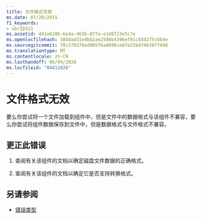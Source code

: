 ```yaml
---
title: 文件格式无效
ms.date: 07/20/2015
f1_keywords:
- vbrID321
ms.assetid: d41e6286-6e4a-463b-87fa-e140723e5c7e
ms.openlocfilehash: 584dad31e4bb2ae2586b4396ef91c93d2f5c6b4e
ms.sourcegitcommit: f8c270376ed905f6a8896ce0fe25b4f4b38ff498
ms.translationtype: MT
ms.contentlocale: zh-CN
ms.lasthandoff: 06/04/2020
ms.locfileid: "84411026"
---
```

# <a name="file-format-not-valid"></a>文件格式无效
要么你尝试将一个文件加载到组件中，但是文件中的数据格式与该组件不兼容，要么你尝试将组件数据保存到文件中，但是数据格式与文件格式不兼容。  
  
## <a name="to-correct-this-error"></a>更正此错误  
  
1. 查阅有关该组件的文档以确定磁盘文件数据的正确格式。  
  
2. 查阅有关该组件的文档以确定它是否支持转换格式。  
  
## <a name="see-also"></a>另请参阅

- [错误类型](../programming-guide/language-features/error-types.md)
